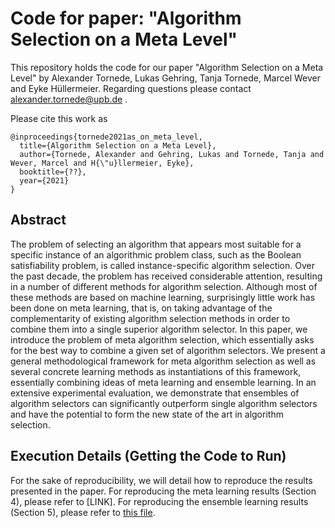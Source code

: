 # Code for paper: "Algorithm Selection on a Meta Level"

This repository holds the code for our paper "Algorithm Selection on a Meta Level" by Alexander Tornede, Lukas Gehring, Tanja Tornede, Marcel Wever and Eyke Hüllermeier. Regarding questions please contact alexander.tornede@upb.de .

Please cite this work as
```
@inproceedings{tornede2021as_on_meta_level,
  title={Algorithm Selection on a Meta Level},
  author={Tornede, Alexander and Gehring, Lukas and Tornede, Tanja and Wever, Marcel and H{\"u}llermeier, Eyke},
  booktitle={??},
  year={2021}
}
```

## Abstract
The problem of selecting an algorithm that appears most suitable for a specific instance of an algorithmic problem class, such as the Boolean satisfiability problem, is called instance-specific algorithm selection. Over the past decade, the problem has received considerable attention, resulting in a number of different methods for algorithm selection. Although most of these methods are based on machine learning, surprisingly little work has been done on meta learning, that is, on taking advantage of the complementarity of existing algorithm selection methods in order to combine them into a single superior algorithm selector. In this paper, we introduce the problem of meta algorithm selection, which essentially asks for the best way to combine a given set of algorithm selectors. We present a general methodological framework for meta algorithm selection as well as several concrete learning methods as instantiations of this framework, essentially combining ideas of meta learning and ensemble learning. In an extensive experimental evaluation, we demonstrate that ensembles of algorithm selectors can significantly outperform single algorithm selectors and have the potential to form the new state of the art in algorithm selection.

## Execution Details (Getting the Code to Run)
For the sake of reproducibility, we will detail how to reproduce the results presented in the paper. For reproducing the meta learning results (Section 4), please refer to [LINK]. For reproducing the ensemble learning results (Section 5), please refer to [this file](ensemble_learning/README.md).
